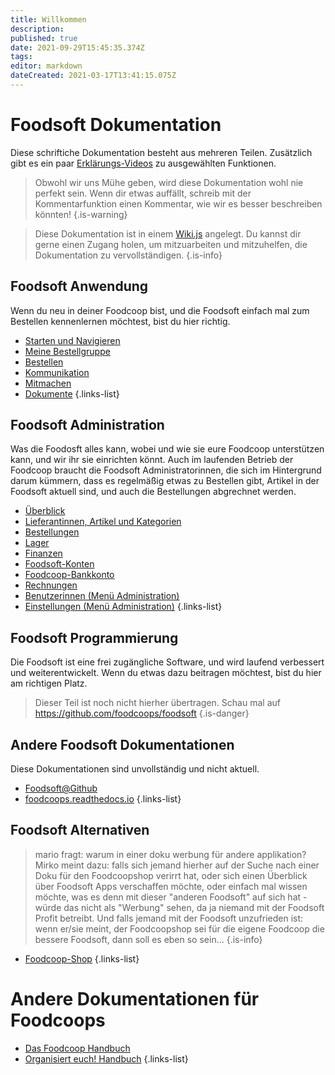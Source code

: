 ```yaml
---
title: Willkommen
description: 
published: true
date: 2021-09-29T15:45:35.374Z
tags: 
editor: markdown
dateCreated: 2021-03-17T13:41:15.075Z
---
```


<h1 id="fsdoc" class="toc-header"><a class="toc-anchor" href="#fsdoc"></a>Foodsoft Dokumentation</h1>

Diese schriftiche Dokumentation besteht aus mehreren Teilen. Zusätzlich gibt es ein paar [Erklärungs-Videos](/de/Foodsoft/videos) zu ausgewählten Funktionen.


> Obwohl wir uns Mühe geben, wird diese Dokumentation wohl nie perfekt sein. Wenn dir etwas auffällt, schreib mit der Kommentarfunktion einen Kommentar, wie wir es besser beschreiben könnten!
{.is-warning}


> Diese Dokumentation ist in einem  [Wiki.js](wiki) angelegt. Du kannst dir gerne einen Zugang holen, um mitzuarbeiten und mitzuhelfen, die Dokumentation zu vervollständigen. 
{.is-info}

<h2 id="fsdoc-anw" class="toc-header"><a class="toc-anchor" href="#fsdoc-anw"></a>Foodsoft Anwendung</h2>

Wenn du neu in deiner Foodcoop bist, und die Foodsoft einfach mal zum Bestellen kennenlernen möchtest, bist du hier richtig. 
- [Starten und Navigieren](/de/Foodsoft/Anwendung/Navigation)
- [Meine Bestellgruppe](/de/Foodsoft/Anwendung/Bestellgruppe)
- [Bestellen](/de/Foodsoft/Anwendung/Bestellen)
- [Kommunikation](/de/Foodsoft/Anwendung/Kommunikation)
- [Mitmachen](/de/Foodsoft/Anwendung/Mitmachen)
- [Dokumente](/de/Foodsoft/Anwendung/Dokumente)
{.links-list}

<h2 id="fsdoc-admin" class="toc-header"><a class="toc-anchor" href="#fsdoc-admin"></a>Foodsoft Administration</h2>

Was die Foodosft alles kann, wobei und wie sie eure Foodcoop unterstützen kann, und wir ihr sie einrichten könnt. Auch im laufenden Betrieb der Foodcoop braucht die Foodsoft  Administratorinnen, die sich im Hintergrund darum kümmern, dass es regelmäßig etwas zu Bestellen gibt, Artikel in der Foodsoft aktuell sind, und auch die Bestellungen abgrechnet werden. 

- [Überblick](/de/Foodsoft/Administration/Überblick)
- [Lieferantinnen, Artikel und Kategorien](/de/Foodsoft/Administration/Lieferantinnen)
- [Bestellungen](/de/Foodsoft/Administration/Bestellungen)
- [Lager](/de/Foodsoft/Administration/Lager)
- [Finanzen](/de/Foodsoft/Administration/Finanzen)
- [Foodsoft-Konten](/de/Foodsof/Administration/Konten)
- [Foodcoop-Bankkonto](/de/Foodsoft/Administration/Bankkonto)
- [Rechnungen](/de/Foodsoft/Administration/Rechnungen)
- [Benutzerinnen (Menü Administration)](/de/Foodsoft/Administration/Benutzerverwaltung)
- [Einstellungen (Menü Administration)](/de/Foodsoft/Administration/Einstellungen)
{.links-list}


<h2 id="fsdoc-dev" class="toc-header"><a class="toc-anchor" href="#fsdoc-dev"></a>Foodsoft Programmierung</h2>

Die Foodsoft ist eine frei zugängliche Software, und wird laufend verbessert und weiterentwickelt. Wenn du etwas dazu beitragen möchtest, bist du hier am richtigen Platz.

> Dieser Teil ist noch nicht hierher übertragen. Schau mal auf https://github.com/foodcoops/foodsoft 
{.is-danger}

<h2 id="fsdoc-alt" class="toc-header"><a class="toc-anchor" href="#fsdoc-alt"></a>Andere Foodsoft Dokumentationen</h2>

Diese Dokumentationen sind unvollständig und nicht aktuell.

  - [Foodsoft@Github](https://github.com/foodcoops/foodsoft/wiki/Doku) 
  - [foodcoops.readthedocs.io](https://foodcoops.readthedocs.io/en/latest/)
{.links-list}


<h2 id="fsdoc-altapp" class="toc-header"><a class="toc-anchor" href="#fsdoc-altapp"></a>Foodsoft Alternativen</h2>

> mario fragt: warum in einer doku werbung für andere applikation? Mirko meint dazu: falls sich jemand hierher auf der Suche nach einer Doku für den Foodcoopshop verirrt hat, oder sich einen Überblick über Foodsoft Apps verschaffen möchte, oder einfach mal wissen möchte, was es denn mit dieser "anderen Foodsoft" auf sich hat - würde das nicht als "Werbung" sehen, da ja niemand mit der Foodsoft Profit betreibt. Und falls jemand mit der Foodsoft unzufrieden ist: wenn er/sie meint, der Foodcoopshop sei für die eigene Foodcoop die bessere Foodsoft, dann soll es eben so sein...
{.is-info}


- [Foodcoop-Shop](https://www.foodcoopshop.com/)
{.links-list}

<h1 id="otherres" class="toc-header"><a class="toc-anchor" href="#otherres"></a>Andere Dokumentationen für Foodcoops</h1>

- [Das Foodcoop Handbuch](https://handbuch.foodcoops.at/)
- [Organisiert euch! Handbuch](https://organisiert-euch.org/)
{.links-list}